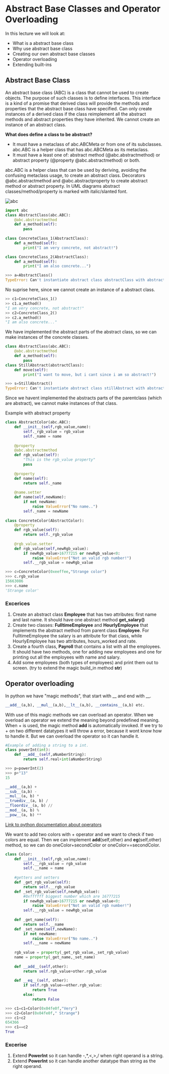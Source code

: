 # Abstract Base Classes and Operator Overloading

In this lecture we will look at:
- What is a abstract base class
- Why use abstract base class
- Creating our own abstract base classes
- Operator overloading
- Extending built-ins


## Abstract Base Class
An abstract base class (ABC) is a class that cannot be used to create objects. The purpose of such classes is to define interfaces. 
This interface is a kind of a promise that derived class will provide the methods and properties that the abstract base class have specified. 
Can only create instances of a derived class if the class reimplement all the abstract methods and abstract properties they have inherited. We cannot create an instance of an abstract class.

**What does define a class to be abstract?**
- It must have a metaclass of abc.ABCMeta or from one of its subclasses. abc.ABC is a helper class that has abc.ABCMeta as its metaclass.
- It must have a least one of: abstract method (@abc.abstractmethod) or abstract property (@property @abc.abstractmethod) or both.

abc.ABC is a helper class that can be used by deriving, avoiding the confusing metaclass usage, to create an abstract class. Decorators @abc.abstractmethod and @abc.abstractproperty to create abstract method or abstract property. In UML diagrams abstract classes/method/property is marked with italic/slanted font.


![abc](https://user-images.githubusercontent.com/97092780/153901267-13eb9ab0-4c88-4940-9573-219ed647b149.png)



```python
import abc
class AbstractClass(abc.ABC):
    @abc.abstractmethod
    def a_method(self):
        pass
        
class ConcreteClass_1(AbstractClass):
    def a_method(self):
        print("I am very concrete, not abstract!")

class ConcreteClass_2(AbstractClass):
    def a_method(self):
        print("I am also concrete...")
```
```python 
>>> a=AbstractClass()
TypeError: Can't instantiate abstract class abstractClass with abstract method a_method
```
No suprise here, since we cannot create an instance of a abstract class.
```python 
>> c1=ConcreteClass_1()
>> c1.a_method()
"I am very concrete, not abstract!"
>> c2=ConcreteClass_2()
>> c2.a_method()
"I am also concrete..."
```
We have implemented the abstract parts of the abstract class, so we can make instances of the concrete classes.
```python
class AbstractClass(abc.ABC):   
    @abc.abstractmethod
    def a_method(self):
        pass
class StillAbstract(abstractClass):
    def move(self):
        print("I want to move, but i cant since i am so abstract!")
```
```python 
>>> s=StillAbstract()
TypeError: Can't instantiate abstract class stillAbstract with abstract method a_method
```
Since we havent implemented the abstracts parts of the parentclass (which are abstract), we cannot make instances of that class.

Example with abstract property
```python
class AbstractColor(abc.ABC):
    def __init__(self,rgb_value,name):
        self._rgb_value = rgb_value
        self._name = name
    
    @property
    @abc.abstractmethod
    def rgb_value(self):
        "This is the rgb_value property"
        pass
        
    @property
    def name(self):
        return self._name
    
    @name.setter
    def name(self,newName):
        if not newName:
            raise ValueError("No name..")
        self._name = newName
        
class ConcreteColor(AbstractColor):   
    @property
    def rgb_value(self):
        return self._rgb_value
    
    @rgb_value.setter
    def rgb_value(self,newRgb_value):
        if newRgb_value>16777215 or newRgb_value<0:
            raise ValueError("Not an valid rgb number!")
        self.__rgb_value = newRgb_value
```
```python
>>> c=ConcreteColor(0xeeffee,"Strange color")
>>> c.rgb_value
15663086
>>> c.name
'Strange color'
```
### Excerices
1. Create an abstract class **Employee** that has two attributes: first name and last name. It should have one abstract method **get_salary()**
2. Create two classes: **FulltimeEmployee** and **HourlyEmployee** that implements the abstract method from parent class **Employee**. For FulltimeEmployee the salary is an attribute for that class, while HourlyEmployee has two attributes, hours_worked and rate.
3. Create a fourth class, **Payroll** that contains a list with all the employees. It should have two methods, one for adding new employees and one for printing out all the employees with name and salary.
4. Add some employees (both types of employees) and print them out to screen. (try to extend the magic build_in method __str__)


## Operator overloading
In python we have "magic methods", that start with __ and end with __. 
```python 
__add__(a,b), __mul__(a,b),__lt__(a,b), __contains__(a,b) etc. 
```
With use of this magic methods we can overload an operator. When we overload an operator we extend the meaning beyond predefined meaning. When + is used, the magic method __add__ is automatically invoked. If we try to + on two different datatypes it will throw a error, because it wont know how to handle it. But we can overload the operator so it can handle it.
```python
#Example of adding a string to a int.
class powerInt(int):
    def __add__(self,aNumberString):
        return self.real+int(aNumberString)
```
```python
>>> p=powerInt(2)
>>> p+"13"
15
```
```python
__add__(a,b) +
__sub__(a,b) -
__mul__(a, b) *
__truediv__(a, b) /
__floordiv__(a, b) //
__mod__(a, b) %
__pow__(a, b) **
```
[Link to python documentation about operators](https://docs.python.org/3/library/operator.html)

We want to add two colors with + operator and we want to check if two colors are equal. Then we can implement __add__(self,other) and __eg__(self,other) method, so we can do oneColor+secondColor or oneColor==secondColor.
```python
class Color:
    def __init__(self,rgb_value,name):
        self.__rgb_value = rgb_value
        self.__name = name
        
    #getters and setters
    def _get_rgb_value(self):
        return self.__rgb_value
    def _set_rgb_value(self,newRgb_value):
        #0xffffff biggest number which are 16777215 
        if newRgb_value>16777215 or newRgb_value<0:
            raise ValueError("Not an valid rgb number!")
        self.__rgb_value = newRgb_value
        
    def _get_name(self):
        return self.__name
    def _set_name(self,newName):
        if not newName:
            raise ValueError("No name..")
        self.__name = newName
        
    rgb_value = property(_get_rgb_value,_set_rgb_value)
    name = property(_get_name,_set_name)
    
    def __add__(self,other):
        return self.rgb_value+other.rgb_value
    
    def __eq__(self, other):
        if self.rgb_value==other.rgb_value:
            return True
        else:
            return False
```
```python 
>>> c1=c1=Color(0x04fe0f,"Very")
>>> c2=Color(0x04fe0f," Strange")
>>> c1+c2
654366
>>> c1==c2
True
```


### Excerise
1. Extend **PowerInt** so it can handle -,*,<,>,/ when right operand is a string. 
2. Extend **PowerInt** so it can handle another datatype than string as the right operand.

